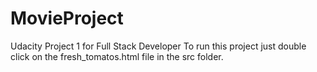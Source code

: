 # MovieProject
Udacity Project 1 for Full Stack Developer
To run this project just double click on the fresh_tomatos.html file in the src folder.
